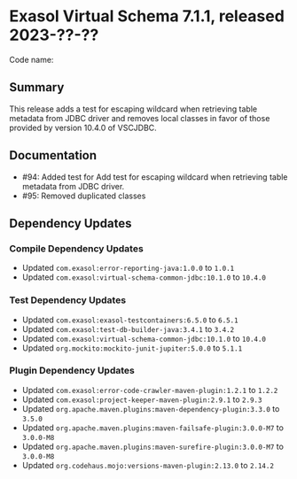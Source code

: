 # Exasol Virtual Schema 7.1.1, released 2023-??-??

Code name:

## Summary

This release adds a test for escaping wildcard when retrieving table metadata from JDBC driver and removes local classes in favor of those provided by version 10.4.0 of VSCJDBC.


## Documentation

* #94: Added test for Add test for escaping wildcard when retrieving table metadata from JDBC driver.
* #95: Removed duplicated classes

## Dependency Updates

### Compile Dependency Updates

* Updated `com.exasol:error-reporting-java:1.0.0` to `1.0.1`
* Updated `com.exasol:virtual-schema-common-jdbc:10.1.0` to `10.4.0`

### Test Dependency Updates

* Updated `com.exasol:exasol-testcontainers:6.5.0` to `6.5.1`
* Updated `com.exasol:test-db-builder-java:3.4.1` to `3.4.2`
* Updated `com.exasol:virtual-schema-common-jdbc:10.1.0` to `10.4.0`
* Updated `org.mockito:mockito-junit-jupiter:5.0.0` to `5.1.1`

### Plugin Dependency Updates

* Updated `com.exasol:error-code-crawler-maven-plugin:1.2.1` to `1.2.2`
* Updated `com.exasol:project-keeper-maven-plugin:2.9.1` to `2.9.3`
* Updated `org.apache.maven.plugins:maven-dependency-plugin:3.3.0` to `3.5.0`
* Updated `org.apache.maven.plugins:maven-failsafe-plugin:3.0.0-M7` to `3.0.0-M8`
* Updated `org.apache.maven.plugins:maven-surefire-plugin:3.0.0-M7` to `3.0.0-M8`
* Updated `org.codehaus.mojo:versions-maven-plugin:2.13.0` to `2.14.2`
